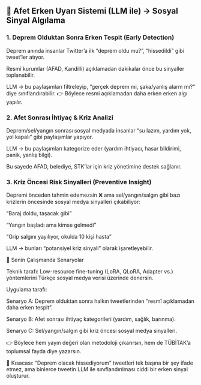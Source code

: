 ## 🔹 Afet Erken Uyarı Sistemi (LLM ile) → Sosyal Sinyal Algılama
### 1. Deprem Olduktan Sonra Erken Tespit (Early Detection)

Deprem anında insanlar Twitter’a ilk “deprem oldu mu?”, “hissedildi” gibi tweet’ler atıyor.

Resmî kurumlar (AFAD, Kandilli) açıklamadan dakikalar önce bu sinyaller toplanabilir.

LLM → bu paylaşımları filtreleyip, “gerçek deprem mi, şaka/yanlış alarm mı?” diye sınıflandırabilir.
👉 Böylece resmi açıklamadan daha erken erken algı yapılır.

### 2. Afet Sonrası İhtiyaç & Kriz Analizi

Deprem/sel/yangın sonrası sosyal medyada insanlar “su lazım, yardım yok, yol kapalı” gibi paylaşımlar yapıyor.

LLM → bu paylaşımları kategorize eder (yardım ihtiyacı, hasar bildirimi, panik, yanlış bilgi).

Bu sayede AFAD, belediye, STK’lar için kriz yönetimine destek sağlanır.

### 3. Kriz Öncesi Risk Sinyalleri (Preventive Insight)

Depremi önceden tahmin edemezsin ❌ ama sel/yangın/salgın gibi bazı krizlerin öncesinde sosyal medya sinyalleri çıkabiliyor:

“Baraj doldu, taşacak gibi”

“Yangın başladı ama kimse gelmedi”

“Grip salgını yayılıyor, okulda 10 kişi hasta”

LLM → bunları “potansiyel kriz sinyali” olarak işaretleyebilir.

🔹 Senin Çalışmanda Senaryolar

Teknik tarafı: Low-resource fine-tuning (LoRA, QLoRA, Adapter vs.) yöntemlerini Türkçe sosyal medya verisi üzerinde denersin.

Uygulama tarafı:

Senaryo A: Deprem olduktan sonra halkın tweetlerinden “resmî açıklamadan daha erken tespit”.

Senaryo B: Afet sonrası ihtiyaç kategorileri (yardım, sağlık, barınma).

Senaryo C: Sel/yangın/salgın gibi kriz öncesi sosyal medya sinyalleri.

👉 Böylece hem yayın değeri olan metodoloji çıkarırsın, hem de TÜBİTAK’a toplumsal fayda diye yazarsın.

📌 Kısacası:
“Deprem olacak hissediyorum” tweetleri tek başına bir şey ifade etmez, ama binlerce tweetin LLM ile sınıflandırılması ciddi bir erken sinyal oluşturur.

